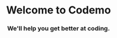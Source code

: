 <h1><center> Welcome to Codemo </center></h1>

<h3><center> We'll help you get better at coding. </center></h3>

